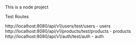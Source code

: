 This is a node project

Test Routes

http://localhost:8080/api/v1/users/test/users - users
http://localhost:8080/api/v1/products/test/products - products
http://localhost:8080/api/v1/auth/test/auth - auth